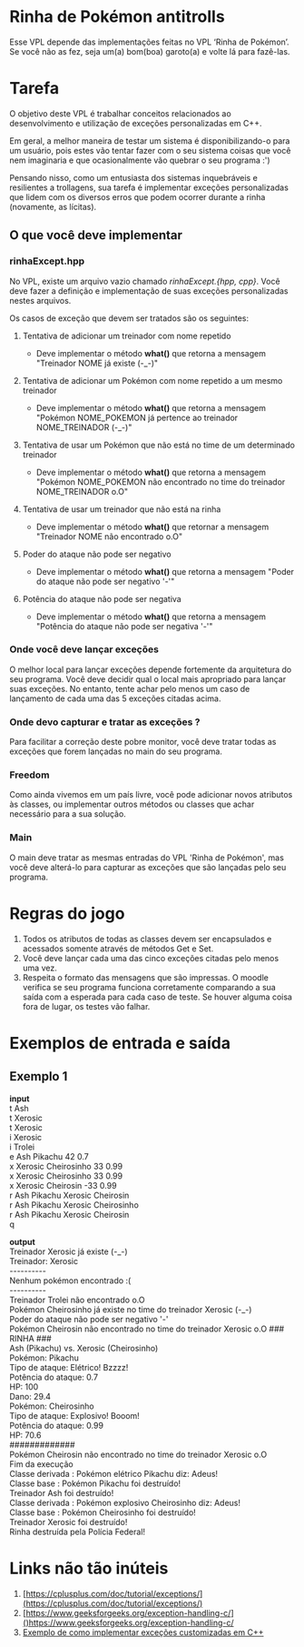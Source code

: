 # Rinha de Pokémon antitrolls
Esse VPL depende das implementações feitas no VPL ‘Rinha de Pokémon’. Se você não as fez, seja um(a) bom(boa) garoto(a) e volte lá para fazê-las.

# Tarefa
O objetivo deste VPL é trabalhar conceitos relacionados ao desenvolvimento e utilização de exceções personalizadas em C++.

Em geral, a melhor maneira de testar um sistema é disponibilizando-o para um usuário, pois estes vão tentar fazer com o seu sistema coisas que você nem imaginaria e que ocasionalmente vão quebrar o seu programa :')

Pensando nisso, como um entusiasta dos sistemas inquebráveis e resilientes a trollagens, sua tarefa é implementar exceções personalizadas que lidem com os diversos erros que podem ocorrer durante a rinha (novamente, as lícitas).

## O que você deve implementar
### rinhaExcept.hpp
No VPL, existe um arquivo vazio chamado *rinhaExcept.{hpp, cpp}*. Você deve fazer a definição e implementação de suas exceções personalizadas nestes arquivos.

Os casos de exceção que devem ser tratados são os seguintes:
1. Tentativa de adicionar um treinador com nome repetido
   - Deve implementar o método **what()** que retorna a mensagem "Treinador NOME já existe (-_-)"

1. Tentativa de adicionar um Pokémon com nome repetido a um mesmo treinador
   - Deve implementar o método **what()** que retorna a mensagem "Pokémon NOME\_POKEMON já pertence ao treinador NOME\_TREINADOR (-_-)"

2. Tentativa de usar um Pokémon que não está no time de um determinado treinador
   - Deve implementar o método **what()** que retorna a mensagem "Pokémon NOME\_POKEMON não encontrado no time do treinador NOME\_TREINADOR o.O"

3. Tentativa de usar um treinador que não está na rinha
   - Deve implementar o método **what()** que retornar a mensagem "Treinador NOME não encontrado o.O"

4. Poder do ataque não pode ser negativo
   - Deve implementar o método **what()** que retorna a mensagem "Poder do ataque não pode ser negativo '-'"

5. Potência do ataque não pode ser negativa
   - Deve implementar o método **what()** que retorna a mensagem "Potência do ataque não pode ser negativa '-'"

### Onde você deve lançar exceções
O melhor local para lançar exceções depende fortemente da arquitetura do seu programa. Você deve decidir qual o local mais apropriado para lançar suas exceções. No entanto, tente achar pelo menos um caso de lançamento de cada uma das 5 exceções citadas acima.

### Onde devo capturar e tratar as exceções ?
Para facilitar a correção deste pobre monitor, você deve tratar todas as exceções que forem lançadas no main do seu programa.

### Freedom
Como ainda vivemos em um país livre, você pode adicionar novos atributos às classes, ou implementar outros métodos ou classes que achar necessário para a sua solução.

### Main
O main deve tratar as mesmas entradas do VPL 'Rinha de Pokémon', mas você deve alterá-lo para capturar as exceções que são lançadas pelo seu programa.

# Regras do jogo
1. Todos os atributos de todas as classes devem ser encapsulados e acessados somente através de métodos Get e Set.
2. Você deve lançar cada uma das cinco exceções citadas pelo menos uma vez.
3. Respeita o formato das mensagens que são impressas. O moodle verifica se seu programa funciona corretamente comparando a sua saída com a esperada para cada caso de teste. Se houver alguma coisa fora de lugar, os testes vão falhar.

# Exemplos de entrada e saída
## Exemplo 1
**input**\
t Ash\
t Xerosic\
t Xerosic\
i Xerosic\
i Trolei\
e Ash Pikachu 42 0.7\
x Xerosic Cheirosinho 33 0.99\
x Xerosic Cheirosinho 33 0.99\
x Xerosic Cheirosin -33 0.99\
r Ash Pikachu Xerosic Cheirosin\
r Ash Pikachu Xerosic Cheirosinho\
r Ash Pikachu Xerosic Cheirosin\
q

**output**\
Treinador Xerosic já existe (-\_-)\
Treinador: Xerosic\
\----------\
Nenhum pokémon encontrado :(\
\----------\
Treinador Trolei não encontrado o.O\
Pokémon Cheirosinho já existe no time do treinador Xerosic (-\_-)\
Poder do ataque não pode ser negativo '-'\
Pokémon Cheirosin não encontrado no time do treinador Xerosic o.O
\### RINHA ###\
Ash (Pikachu) vs. Xerosic (Cheirosinho)\
Pokémon: Pikachu\
Tipo de ataque: Elétrico! Bzzzz!\
Potência do ataque: 0.7\
HP: 100\
Dano: 29.4\
Pokémon: Cheirosinho\
Tipo de ataque: Explosivo! Booom!\
Potência do ataque: 0.99\
HP: 70.6\
\#############\
Pokémon Cheirosin não encontrado no time do treinador Xerosic o.O\
Fim da execução\
Classe derivada : Pokémon elétrico Pikachu diz: Adeus!\
Classe base : Pokémon Pikachu foi destruído!\
Treinador Ash foi destruído!\
Classe derivada : Pokémon explosivo Cheirosinho diz: Adeus!\
Classe base : Pokémon Cheirosinho foi destruído!\
Treinador Xerosic foi destruído!\
Rinha destruída pela Polícia Federal!

# Links não tão inúteis
1. [https://cplusplus.com/doc/tutorial/exceptions/](https://cplusplus.com/doc/tutorial/exceptions/)
2. [https://www.geeksforgeeks.org/exception-handling-c/]()https://www.geeksforgeeks.org/exception-handling-c/
3. [Exemplo de como implementar exceções customizadas em C++](https://github.com/luk3rr/PERSONAL_FINANCE/blob/main/include/CartaoDeCreditoExcp.hpp)
